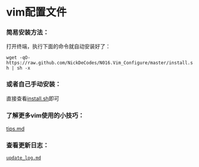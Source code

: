 # vim配置文件

### 简易安装方法：

打开终端，执行下面的命令就自动安装好了：

`wget -qO- https://raw.github.com/NickDeCodes/N016.Vim_Configure/master/install.sh | sh -x`

### 或者自己手动安装：

直接查看[install.sh](install.sh)即可

### 了解更多vim使用的小技巧：

[tips.md](tips.md)

### 查看更新日志：

[`update_log.md`](update_log.md)


